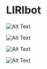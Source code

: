 # LIRIbot

![Alt Text](https://media.giphy.com/media/NcgCQNzNF8SHT2oZ9E/giphy.gif)

![Alt Text](https://media.giphy.com/media/wU2drwkXjSI2IXj0CI/giphy.gif)

![Alt Text](https://media.giphy.com/media/epJYvLRlcXBqIjpYz5/giphy.gif)

![Alt Text](https://media.giphy.com/media/Ah0js6oT4zHUWLDZrX/giphy.gif)
